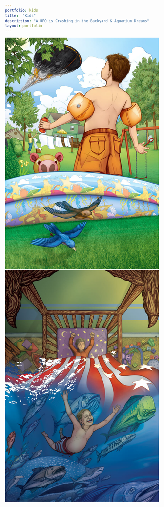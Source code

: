 ```yaml
---
portfolio: kids
title:  "Kids"
description: "A UFO is Crashing in the Backyard & Aquarium Dreams"
layout: portfolio
---
```

<div class="row">
    <div class="col-md-6">
    <img src="../images/kids3.jpg" class="img-fluid"/>
    </div>
    <div class="col-md-6">
    <img src="../images/kids4.jpg" class="img-fluid"/>
    </div>
</div>
